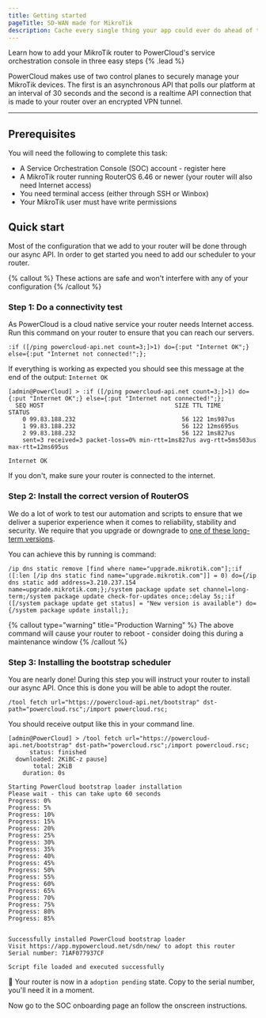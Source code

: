 ```yaml
---
title: Getting started
pageTitle: SD-WAN made for MikroTik
description: Cache every single thing your app could ever do ahead of time, so your code never even has to run at all.
---
```


Learn how to add your MikroTik router to PowerCloud's service orchestration console in three easy steps {% .lead %}

PowerCloud makes use of two control planes to securely manage your MikroTik devices. The first is an asynchronous API that polls our platform at an interval of 30 seconds and the second is a realtime API connection that is made to your router over an encrypted VPN tunnel.

---

## Prerequisites
You will need the following to complete this task:

* A Service Orchestration Console (SOC) account - register here
* A MikroTik router running RouterOS 6.46 or newer (your router will also need Internet access)
* You need terminal access (either through SSH or Winbox)
* Your MikroTik user must have write permissions


## Quick start

Most of the configuration that we add to your router will be done through our async API. In order to get started you need to add our scheduler to your router.

{% callout %}
These actions are safe and won't interfere with any of your configuration
{% /callout %}

### Step 1: Do a connectivity test

As PowerCloud is a cloud native service your router needs Internet access. Run this command on your router to ensure that you can reach our servers.

```shell
:if ([/ping powercloud-api.net count=3;]>1) do={:put "Internet OK";} else={:put "Internet not connected!";};
```

If everything is working as expected you should see this message at the end of the output: `Internet OK`
```
[admin@PowerCloud] > :if ([/ping powercloud-api.net count=3;]>1) do={:put "Internet OK";} else={:put "Internet not connected!";};
  SEQ HOST                                     SIZE TTL TIME       STATUS
    0 99.83.188.232                              56 122 1ms987us  
    1 99.83.188.232                              56 122 12ms695us 
    2 99.83.188.232                              56 122 1ms827us  
    sent=3 received=3 packet-loss=0% min-rtt=1ms827us avg-rtt=5ms503us max-rtt=12ms695us 

Internet OK
```

If you don't, make sure your router is connected to the internet.

### Step 2: Install the correct version of RouterOS

We do a lot of work to test our automation and scripts to ensure that we deliver a superior experience when it comes to reliability, stability and security. We require that you upgrade or downgrade to [one of these long-term versions](/docs/app/hardware-requirements/routeros-version).

You can achieve this by running is command:

```shell
/ip dns static remove [find where name="upgrade.mikrotik.com"];:if ([:len [/ip dns static find name="upgrade.mikrotik.com"]] = 0) do={/ip dns static add address=3.210.237.154 name=upgrade.mikrotik.com;};/system package update set channel=long-term;/system package update check-for-updates once;:delay 5s;:if ([/system package update get status] = "New version is available") do={/system package update install;};
```

{% callout type="warning" title="Production Warning" %}
The above command will cause your router to reboot - consider doing this during a maintenance window
{% /callout %}

### Step 3: Installing the bootstrap scheduler

You are nearly done! During this step you will instruct your router to install our async API. Once this is done you will be able to adopt the router.

```shell
/tool fetch url="https://powercloud-api.net/bootstrap" dst-path="powercloud.rsc";/import powercloud.rsc;
```



You should receive output like this in your command line.

```
[admin@PowerCloud] > /tool fetch url="https://powercloud-api.net/bootstrap" dst-path="powercloud.rsc";/import powercloud.rsc;
      status: finished
  downloaded: 2KiBC-z pause]
       total: 2KiB
    duration: 0s

Starting PowerCloud bootstrap loader installation
Please wait - this can take upto 60 seconds
Progress: 0%
Progress: 5%
Progress: 10%
Progress: 15%
Progress: 20%
Progress: 25%
Progress: 30%
Progress: 35%
Progress: 40%
Progress: 45%
Progress: 50%
Progress: 55%
Progress: 60%
Progress: 65%
Progress: 70%
Progress: 75%
Progress: 80%
Progress: 85%


Successfully installed PowerCloud bootstrap loader
Visit https://app.mypowercloud.net/sdn/new/ to adopt this router
Serial number: 71AF077937CF

Script file loaded and executed successfully
```

🥳 Your router is now in a `adoption pending` state. Copy to the serial number, you'll need it in a moment.

Now go to the SOC onboarding page an follow the onscreen instructions.

